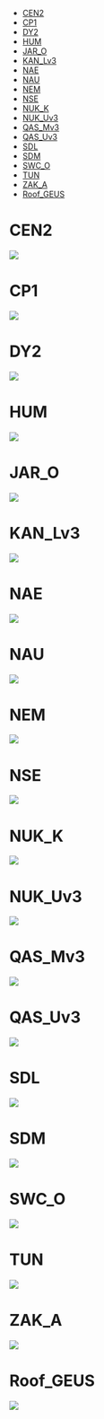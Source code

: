 * [CEN2](#s1)
* [CP1](#s2)
* [DY2](#s3)
* [HUM](#s4)
* [JAR_O](#s5)
* [KAN_Lv3](#s6)
* [NAE](#s7)
* [NAU](#s8)
* [NEM](#s9)
* [NSE](#s10)
* [NUK_K](#s11)
* [NUK_Uv3](#s12)
* [QAS_Mv3](#s13)
* [QAS_Uv3](#s14)
* [SDL](#s15)
* [SDM](#s16)
* [SWC_O](#s17)
* [TUN](#s18)
* [ZAK_A](#s19)
* [Roof_GEUS](#s20)
# <a id='s1' />CEN2
![](../figures/flags_20240110/CEN2_0.png)
 
# <a id='s2' />CP1
![](../figures/flags_20240110/CP1_0.png)
 
# <a id='s3' />DY2
![](../figures/flags_20240110/DY2_0.png)
 
# <a id='s4' />HUM
![](../figures/flags_20240110/HUM_0.png)
 
# <a id='s5' />JAR_O
![](../figures/flags_20240110/JAR_O_0.png)
 
# <a id='s6' />KAN_Lv3
![](../figures/flags_20240110/KAN_Lv3_0.png)
 
# <a id='s7' />NAE
![](../figures/flags_20240110/NAE_0.png)
 
# <a id='s8' />NAU
![](../figures/flags_20240110/NAU_0.png)
 
# <a id='s9' />NEM
![](../figures/flags_20240110/NEM_0.png)
 
# <a id='s10' />NSE
![](../figures/flags_20240110/NSE_0.png)
 
# <a id='s11' />NUK_K
![](../figures/flags_20240110/NUK_K_0.png)
 
# <a id='s12' />NUK_Uv3
![](../figures/flags_20240110/NUK_Uv3_0.png)
 
# <a id='s13' />QAS_Mv3
![](../figures/flags_20240110/QAS_Mv3_0.png)
 
# <a id='s14' />QAS_Uv3
![](../figures/flags_20240110/QAS_Uv3_0.png)
 
# <a id='s15' />SDL
![](../figures/flags_20240110/SDL_0.png)
 
# <a id='s16' />SDM
![](../figures/flags_20240110/SDM_0.png)
 
# <a id='s17' />SWC_O
![](../figures/flags_20240110/SWC_O_0.png)
 
# <a id='s18' />TUN
![](../figures/flags_20240110/TUN_0.png)
 
# <a id='s19' />ZAK_A
![](../figures/flags_20240110/ZAK_A_0.png)
 
# <a id='s20' />Roof_GEUS
![](../figures/flags_20240110/Roof_GEUS_0.png)
 
